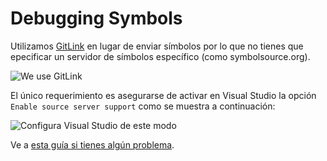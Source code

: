 # Debugging Symbols

Utilizamos [GitLink](https://github.com/Gittools/GitLink) en lugar de enviar símbolos por lo que no 
tienes que epecificar un servidor de símbolos específico (como symbolsource.org).

![We use GitLink](/images/getting-started/git-link.gif)

El único requerimiento es asegurarse de activar en Visual Studio la opción `Enable source server support` como se muestra a continuación:

![Configura Visual Studio de este modo](/contribute/maintainers/gitlink-visualstudio-enablesourceserversupport.png)

Ve a [esta guía si tienes algún problema](https://github.com/GitTools/GitLink#troubleshooting).